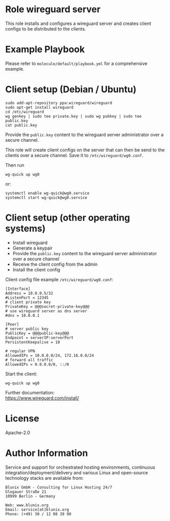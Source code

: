 # Role wireguard server

This role installs and configures a wireguard server and creates client configs to be distributed to the clients.

# Example Playbook

Please refer to `molecule/default/playbook.yml` for a comprehensive example.

# Client setup (Debian / Ubuntu)

```
sudo add-apt-repository ppa:wireguard/wireguard
sudo apt-get install wireguard
cd /etc/wireguard
wg genkey | sudo tee private.key | sudo wg pubkey | sudo tee public.key
cat public.key
```

Provide the `public.key` content to the wireguard server administrator over a secure channel.

This role will create client configs on the server that can then be send to the clients over a secure channel. Save it to `/etc/wireguard/wg0.conf`.

Then run
```
wg-quick up wg0
```
or:
```
systemctl enable wg-quick@wg0.service
systemctl start wg-quick@wg0.service
```


# Client setup (other operating systems)

- Install wireguard
- Generate a keypair
- Provide the `public.key` content to the wireguard server administrator over a secure channel
- Receive the client config from the admin
- Install the client config

Client config file example `/etc/wireguard/wg0.conf`:
```
[Interface]
Address = 10.0.0.5/32
#ListenPort = 12345
# client private key
PrivateKey = @@@secret-private-key@@@
# use wireguard server as dns server
#dns = 10.0.0.1

[Peer]
# server public key
PublicKey = @@@public-key@@@
Endpoint = serverIP:serverPort
PersistentKeepalive = 10

# regular VPN
AllowedIPs = 10.0.0.0/24, 172.16.0.0/24
# forward all traffic
AllowedIPs = 0.0.0.0/0, ::/0
```

Start the client:
```
wg-quick up wg0
```

Further documentation:  
https://www.wireguard.com/install/


# License

Apache-2.0

# Author Information

Service and support for orchestrated hosting environments,
continuous integration/deployment/delivery and various Linux
and open-source technology stacks are available from:

```
Blunix GmbH - Consulting for Linux Hosting 24/7
Glogauer Straße 21
10999 Berlin - Germany

Web: www.blunix.org
Email: service[at]blunix.org
Phone: (+49) 30 / 12 08 39 90
```
